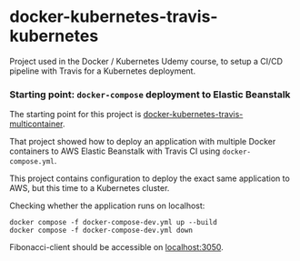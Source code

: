 # docker-kubernetes-travis-kubernetes
Project used in the Docker / Kubernetes Udemy course, to setup a CI/CD pipeline with Travis for a Kubernetes deployment.

### Starting point: `docker-compose` deployment to Elastic Beanstalk

The starting point for this project is 
[docker-kubernetes-travis-multicontainer](https://github.com/roelfie/docker-kubernetes-travis-multicontainer).

That project showed how to deploy an application with multiple Docker containers to AWS Elastic Beanstalk with 
Travis CI using `docker-compose.yml`.

This project contains configuration to deploy the exact same application to AWS, but this time to a Kubernetes cluster.

Checking whether the application runs on localhost:
```shell
docker compose -f docker-compose-dev.yml up --build
docker compose -f docker-compose-dev.yml down
```
Fibonacci-client should be accessible on [localhost:3050](http://localhost:3050).


